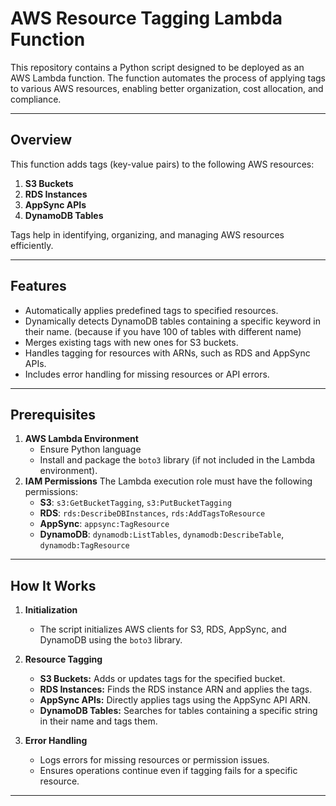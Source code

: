 # AWS Resource Tagging Lambda Function

This repository contains a Python script designed to be deployed as an AWS Lambda function. The function automates the process of applying tags to various AWS resources, enabling better organization, cost allocation, and compliance.

---

## **Overview**

This function adds tags (key-value pairs) to the following AWS resources:
1. **S3 Buckets**
2. **RDS Instances**
3. **AppSync APIs**
4. **DynamoDB Tables**

Tags help in identifying, organizing, and managing AWS resources efficiently.

---

## **Features**
- Automatically applies predefined tags to specified resources.
- Dynamically detects DynamoDB tables containing a specific keyword in their name. (because if you have 100 of tables with different name)
- Merges existing tags with new ones for S3 buckets.
- Handles tagging for resources with ARNs, such as RDS and AppSync APIs.
- Includes error handling for missing resources or API errors.

---

## **Prerequisites**
1. **AWS Lambda Environment**
   - Ensure Python language
   - Install and package the `boto3` library (if not included in the Lambda environment).
2. **IAM Permissions**
   The Lambda execution role must have the following permissions:
   - **S3**: `s3:GetBucketTagging`, `s3:PutBucketTagging`
   - **RDS**: `rds:DescribeDBInstances`, `rds:AddTagsToResource`
   - **AppSync**: `appsync:TagResource`
   - **DynamoDB**: `dynamodb:ListTables`, `dynamodb:DescribeTable`, `dynamodb:TagResource`

---

## **How It Works**
1. **Initialization**
   - The script initializes AWS clients for S3, RDS, AppSync, and DynamoDB using the `boto3` library.

2. **Resource Tagging**
   - **S3 Buckets:** Adds or updates tags for the specified bucket.
   - **RDS Instances:** Finds the RDS instance ARN and applies the tags.
   - **AppSync APIs:** Directly applies tags using the AppSync API ARN.
   - **DynamoDB Tables:** Searches for tables containing a specific string in their name and tags them.

3. **Error Handling**
   - Logs errors for missing resources or permission issues.
   - Ensures operations continue even if tagging fails for a specific resource.

---
